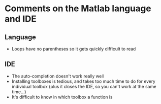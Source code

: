 # Comments on the Matlab language and IDE

## Language

- Loops have no parentheses so it gets quickly difficult to read

## IDE

- The auto-completion doesn't work really well
- Installing toolboxes is tedious, and takes too much time to do for every individual toolbox (plus it closes the IDE, so you can't work at the same time...)
- It's difficult to know in which toolbox a function is
